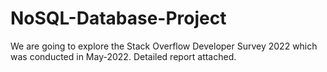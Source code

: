 # NoSQL-Database-Project
We are going to explore the Stack Overflow Developer Survey 2022 which was conducted in May-2022. Detailed report attached.
